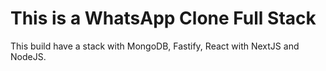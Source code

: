 


# This is a WhatsApp Clone Full Stack

This build have a stack with MongoDB, Fastify, React with NextJS and NodeJS.

